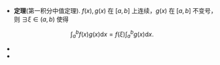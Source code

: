 - **定理**(第一积分中值定理). $f(x), g(x)$ 在 $[a,b]$ 上连续，$g(x)$ 在 $[a,b]$ 不变号，则 $\exists \xi \in (a,b)$ 使得

$$ \int_a^b f(x)g(x)\mathrm{d} x = f(\xi) \int_a^b g(x)\mathrm{d} x. $$

-
-
